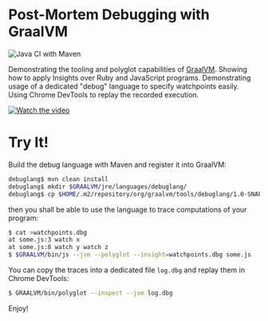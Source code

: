 # Post-Mortem Debugging with GraalVM

![Java CI with Maven](https://github.com/JaroslavTulach/debuglang/workflows/Java%20CI%20with%20Maven/badge.svg)

Demonstrating the tooling and polyglot capabilities of [GraalVM](http://graalvm.org).
Showing how to apply Insights over Ruby and JavaScript programs. 
Demonstrating usage of a dedicated "debug" language to specify
watchpoints easily. Using Chrome DevTools to replay the recorded execution.

[![Watch the video](https://img.youtube.com/vi/SGgDJkcEuaY/hqdefault.jpg)](https://www.youtube.com/watch?v=SGgDJkcEuaY)

# Try It!

Build the debug language with Maven and register it into GraalVM:

```bash
debuglang$ mvn clean install
debuglang$ mkdir $GRAALVM/jre/languages/debuglang/
debuglang$ cp $HOME/.m2/repository/org/graalvm/tools/debuglang/1.0-SNAPSHOT/debuglang-1.0-SNAPSHOT.jar $GRAALVM/jre/languages/debuglang/
```

then you shall be able to use the language to trace computations of your program:

```bash
$ cat >watchpoints.dbg
at some.js:3 watch x
at some.js:8 watch y watch z
$ $GRAALVM/bin/js --jvm --polyglot --insight=watchpoints.dbg some.js
```

You can copy the traces into a dedicated file `log.dbg` and replay them in Chrome DevTools:

```bash
$ GRAALVM/bin/polyglot --inspect --jvm log.dbg
```

Enjoy!
